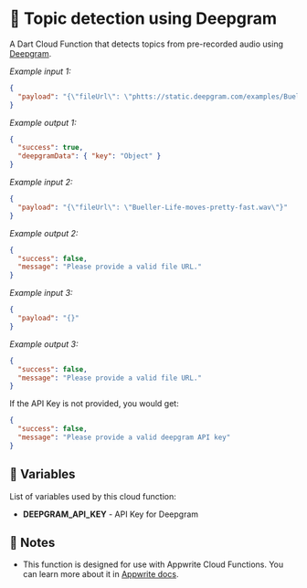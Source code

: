# 📝 Topic detection using Deepgram

A Dart Cloud Function that detects topics from pre-recorded audio using [Deepgram](https://developers.deepgram.com/).

_Example input 1:_

```json
{
  "payload": "{\"fileUrl\": \"phtts://static.deepgram.com/examples/Bueller-Life-moves-pretty-fast.wav\"}"
}
```

_Example output 1:_

```json
{
  "success": true,
  "deepgramData": { "key": "Object" }
}
```

_Example input 2:_

```json
{
  "payload": "{\"fileUrl\": \"Bueller-Life-moves-pretty-fast.wav\"}"
}
```

_Example output 2:_

```json
{
  "success": false,
  "message": "Please provide a valid file URL."
}
```

_Example input 3:_

```json
{
  "payload": "{}"
}
```

_Example output 3:_

```json
{
  "success": false,
  "message": "Please provide a valid file URL."
}
```

If the API Key is not provided, you would get:

```json
{
  "success": false,
  "message": "Please provide a valid deepgram API key"
}
```

## 📝 Variables

List of variables used by this cloud function:

- **DEEPGRAM_API_KEY** - API Key for Deepgram

## 📝 Notes

- This function is designed for use with Appwrite Cloud Functions. You can learn more about it in [Appwrite docs](https://appwrite.io/docs/functions).
  